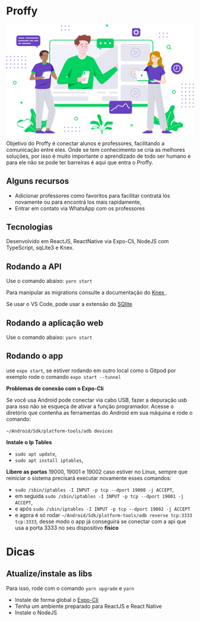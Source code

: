 # Proffy

<p align="center"> 
  <img align="center"       src="https://raw.githubusercontent.com/KelvinLopes/nextlevelweek02/22df49aef153e518e01cdacc82d354f8f6c8430c/nlw/web/src/assets/images/landing.svg" width="800" heigth="900" align="center" alt="Proffy" />
 </p>
 
 
<p>
  Objetivo do Proffy é conectar alunos e professores, facilitando a comunicação entre eles.
  Onde se tem conhecimento se cria as melhores soluções, por isso é muito importante o aprendizado de todo ser humano
  e para ele não se pode ter barreiras é aqui que entra o Proffy.
</p>

## Alguns recursos

* Adicionar professores como favoritos para facilitar contratá lós novamente ou para encontrá los mais rapidamente,
* Entrar em contato via WhatsApp com os professores

## Tecnologias

<p>
  Desenvolvido em ReactJS, ReactNative via Expo-Cli, NodeJS com TypeScript, sqLite3 e Knex.
</p>

## Rodando a API

Use o comando abaixo:
``` yarn start ```

Para manipular as migrations consulte a documentação do <a href="http://knexjs.org/" > Knex </a>. 

Se usar o VS Code, pode usar a extensão do <a href="https://marketplace.visualstudio.com/items?itemName=alexcvzz.vscode-sqlite" > SQlite </a>

## Rodando a aplicação web

Use o comando abaixo:
``` yarn start ```

## Rodando o app

use ``` expo start ```, se estiver rodando em outro local como o Gitpod por exemplo rode o comando ``` expo start --tunnel ```

__Problemas de conexão com o Expo-Cli__

<p>
  Se você usa Android pode conectar via cabo USB, fazer a depuração usb para isso não se esqueça de ativar a função programador.
  Acesse o diretório que contenha as ferramentas do Android em sua máquina e rode o comando:
</p>

  ```~/Android/Sdk/platform-tools/adb devices ```
  
  __Instale o Ip Tables__
  
  *  ``` sudo apt update ```,
  * ``` sudo apt install iptables ```,
  
  __Libere as portas__ 19000, 19001 e 19002 caso estiver no Linux, sempre que reiniciar o sistema precisará executar novamente esses comandos:
  
  * ``` sudo /sbin/iptables -I INPUT -p tcp --dport 19000 -j ACCEPT ```,
  * em seguida  ``` sudo /sbin/iptables -I INPUT -p tcp --dport 19001 -j ACCEPT ```,
  * e após ``` sudo /sbin/iptables -I INPUT -p tcp --dport 19002 -j ACCEPT ``` 
  * e agora é só rodar ``` ~/Android/Sdk/platform-tools/adb reverse tcp:3333 tcp:3333 ```, 
  desse modo o app já conseguirá se conectar com a api que usa a porta 3333 no seu dispositivo __físico__


# Dicas
## Atualize/instale as libs


 Para isso, rode com o comando ``` yarn upgrade ``` e ``` yarn ```

* Instale de forma global o <a href="https://docs.expo.io/workflow/expo-cli/" > Expo-Cli </a>
* Tenha um ambiente preparado para ReactJS e React Native
* Instale o NodeJS




